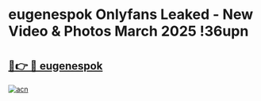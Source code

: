 # eugenespok Onlyfans Leaked - New Video & Photos March 2025 !36upn

# <h2><a href="https://93kxiq.iuczelnia.edu.pl?title=eugenespok&ref=36upn">🔗👉 🔴 eugenespok</a></h2>

[![acn](https://github.com/user-attachments/assets/0f9c940e-d8b0-45ae-aac7-cd30a18b3e1c)](https://93kxiq.iuczelnia.edu.pl?title=eugenespok&ref=36upn)

